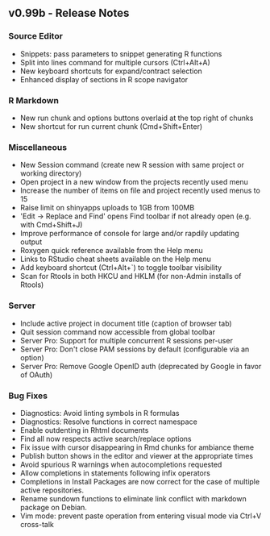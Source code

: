 
## v0.99b - Release Notes


### Source Editor

* Snippets: pass parameters to snippet generating R functions
* Split into lines command for multiple cursors (Ctrl+Alt+A)
* New keyboard shortcuts for expand/contract selection
* Enhanced display of sections in R scope navigator


### R Markdown

* New run chunk and options buttons overlaid at the top right of chunks
* New shortcut for run current chunk (Cmd+Shift+Enter)


### Miscellaneous

* New Session command (create new R session with same project or working directory)
* Open project in a new window from the projects recently used menu
* Increase the number of items on file and project recently used menus to 15
* Raise limit on shinyapps uploads to 1GB from 100MB
* 'Edit -> Replace and Find' opens Find toolbar if not already open (e.g. with Cmd+Shift+J)
* Improve performance of console for large and/or rapdily updating output
* Roxygen quick reference available from the Help menu
* Links to RStudio cheat sheets available on the Help menu
* Add keyboard shortcut (Ctrl+Alt+`) to toggle toolbar visibility
* Scan for Rtools in both HKCU and HKLM (for non-Admin installs of Rtools)


### Server

* Include active project in document title (caption of browser tab) 
* Quit session command now accessible from global toolbar
* Server Pro: Support for multiple concurrent R sessions per-user
* Server Pro: Don't close PAM sessions by default (configurable via an option)
* Server Pro: Remove Google OpenID auth (deprecated by Google in favor of OAuth)


### Bug Fixes

* Diagnostics: Avoid linting symbols in R formulas
* Diagnostics: Resolve functions in correct namespace 
* Enable outdenting in Rhtml documents
* Find all now respects active search/replace options
* Fix issue with cursor disappearing in Rmd chunks for ambiance theme
* Publish button shows in the editor and viewer at the appropriate times
* Avoid spurious R warnings when autocompletions requested
* Allow completions in statements following infix operators
* Completions in Install Packages are now correct for the case of multiple active repositories.
* Rename sundown functions to eliminate link conflict with markdown package on Debian.
* Vim mode: prevent paste operation from entering visual mode via Ctrl+V cross-talk


